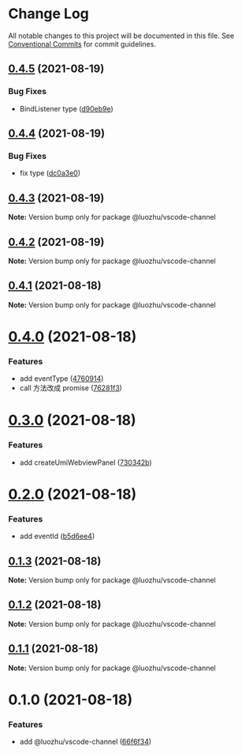 # Change Log

All notable changes to this project will be documented in this file.
See [Conventional Commits](https://conventionalcommits.org) for commit guidelines.

## [0.4.5](https://github.com/youngjuning/luozhu/compare/@luozhu/vscode-channel@0.4.4...@luozhu/vscode-channel@0.4.5) (2021-08-19)

### Bug Fixes

- BindListener type ([d90eb9e](https://github.com/youngjuning/luozhu/commit/d90eb9eadf9f4a54103cc5783c6bda51e4127939))

## [0.4.4](https://github.com/youngjuning/luozhu/compare/@luozhu/vscode-channel@0.4.3...@luozhu/vscode-channel@0.4.4) (2021-08-19)

### Bug Fixes

- fix type ([dc0a3e0](https://github.com/youngjuning/luozhu/commit/dc0a3e034baa6aa78a4eab868ec2ffc8e5f487d9))

## [0.4.3](https://github.com/youngjuning/luozhu/compare/@luozhu/vscode-channel@0.4.2...@luozhu/vscode-channel@0.4.3) (2021-08-19)

**Note:** Version bump only for package @luozhu/vscode-channel

## [0.4.2](https://github.com/youngjuning/luozhu/compare/@luozhu/vscode-channel@0.4.1...@luozhu/vscode-channel@0.4.2) (2021-08-19)

**Note:** Version bump only for package @luozhu/vscode-channel

## [0.4.1](https://github.com/youngjuning/luozhu/compare/@luozhu/vscode-channel@0.4.0...@luozhu/vscode-channel@0.4.1) (2021-08-18)

**Note:** Version bump only for package @luozhu/vscode-channel

# [0.4.0](https://github.com/youngjuning/luozhu/compare/@luozhu/vscode-channel@0.3.0...@luozhu/vscode-channel@0.4.0) (2021-08-18)

### Features

- add eventType ([4760914](https://github.com/youngjuning/luozhu/commit/4760914068ab9bb09cbf293f1974f1ea08028624))
- call 方法改成 promise ([76281f3](https://github.com/youngjuning/luozhu/commit/76281f36d57e04123944a52600a5dc8d22217775))

# [0.3.0](https://github.com/youngjuning/luozhu/compare/@luozhu/vscode-channel@0.2.0...@luozhu/vscode-channel@0.3.0) (2021-08-18)

### Features

- add createUmiWebviewPanel ([730342b](https://github.com/youngjuning/luozhu/commit/730342bafabdaf5922b7b25187f795e9ae80917d))

# [0.2.0](https://github.com/youngjuning/luozhu/compare/@luozhu/vscode-channel@0.1.3...@luozhu/vscode-channel@0.2.0) (2021-08-18)

### Features

- add eventId ([b5d6ee4](https://github.com/youngjuning/luozhu/commit/b5d6ee481f9e1b944a84cc18d8e4d4970d8000cd))

## [0.1.3](https://github.com/youngjuning/luozhu/compare/@luozhu/vscode-channel@0.1.2...@luozhu/vscode-channel@0.1.3) (2021-08-18)

**Note:** Version bump only for package @luozhu/vscode-channel

## [0.1.2](https://github.com/youngjuning/luozhu/compare/@luozhu/vscode-channel@0.1.1...@luozhu/vscode-channel@0.1.2) (2021-08-18)

**Note:** Version bump only for package @luozhu/vscode-channel

## [0.1.1](https://github.com/youngjuning/luozhu/compare/@luozhu/vscode-channel@0.1.0...@luozhu/vscode-channel@0.1.1) (2021-08-18)

**Note:** Version bump only for package @luozhu/vscode-channel

# 0.1.0 (2021-08-18)

### Features

- add @luozhu/vscode-channel ([66f6f34](https://github.com/youngjuning/luozhu/commit/66f6f34343a33cbac5ad743b33f3f741d35cea7f))
